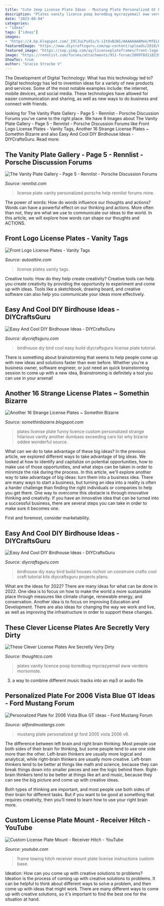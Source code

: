 ```yaml
---
title: "Cute Jeep License Plate Ideas - Mustang Plate Personalized Gt Ford 2005 Vista 2006 V6"
description: "Plates vanity licence poop boredbug mycrazyemail eww verdens morsomste"
date: "2023-08-04"
categories:
- "ideas"
tags: ["ideas"]
images:
- "https://4.bp.blogspot.com/_I9lJuLPsXSs/S-iItOvBJWI/AAAAAAAAMok/MfELHXYYZR0/s400/Another+16+Strange+License+Plates+2.jpg"
featuredImage: "https://www.diycraftsguru.com/wp-content/uploads/2018/09/How-to-build-a-Birdhouse-2.jpg"
featured_image: "https://sep.yimg.com/ay/licenseplateframes/front-logo-license-plates-vanity-tags-14.gif"
image: "https://rennlist.com/forums/attachments/911-forum/200978d1182393574-the-vanity-plate-gallery-img_3316_resize2.jpg"
ShowToc: true
author: "Gracie Stracke V"
---
```



The Development of Digital Technology: What has this technology led to?
Digital technology has led to invention ideas for a variety of new products and services. Some of the most notable examples include: the internet, mobile devices, and social media. These technologies have allowed for easier communication and sharing, as well as new ways to do business and connect with friends.

	

		
looking for The Vanity Plate Gallery - Page 5 - Rennlist - Porsche Discussion Forums you've came to the right place. We have 8 Images about The Vanity Plate Gallery - Page 5 - Rennlist - Porsche Discussion Forums like Front Logo License Plates - Vanity Tags, Another 16 Strange License Plates ~ Somethin Bizarre and also Easy And Cool DIY Birdhouse Ideas - DIYCraftsGuru. Read more:
		
    
## The Vanity Plate Gallery - Page 5 - Rennlist - Porsche Discussion Forums

<img loading=lazy src="https://rennlist.com/forums/attachments/911-forum/200978d1182393574-the-vanity-plate-gallery-img_3316_resize2.jpg" onerror="this.onerror=null;this.src='https://tse4.mm.bing.net/th?id=OIP.Rnb_1j7lxZFU_frhLaPYvwHaFj&amp;pid=15.1';" alt="The Vanity Plate Gallery - Page 5 - Rennlist - Porsche Discussion Forums">

_Source: rennlist.com_

>license plate vanity personalized porsche help rennlist forums mine. 

	

The power of words: How do words influence our thoughts and actions?
Words can have a powerful effect on our thinking and actions. More often than not, they are what we use to communicate our ideas to the world. In this article, we will explore how words can shape our thoughts and ACTIONS.

    
## Front Logo License Plates - Vanity Tags

<img loading=lazy src="https://sep.yimg.com/ay/licenseplateframes/front-logo-license-plates-vanity-tags-14.gif" onerror="this.onerror=null;this.src='https://tse2.mm.bing.net/th?id=OIP.1xet6tvurp67jqD52Q_FfgHaHQ&amp;pid=15.1';" alt="Front Logo License Plates - Vanity Tags">

_Source: autoattire.com_

>license plates vanity tags. 

	

Creative tools: How do they help create creativity?
Creative tools can help you create creativity by providing the opportunity to experiment and come up with ideas. Tools like a sketchbook, drawing board, and creative software can also help you communicate your ideas more effectively.

    
## Easy And Cool DIY Birdhouse Ideas - DIYCraftsGuru

<img loading=lazy src="https://www.diycraftsguru.com/wp-content/uploads/2018/09/How-to-build-a-Birdhouse-4.jpg" onerror="this.onerror=null;this.src='https://tse3.mm.bing.net/th?id=OIP.CgY7PyVaj8l8nho0Sxi3xAHaMW&amp;pid=15.1';" alt="Easy And Cool DIY Birdhouse Ideas - DIYCraftsGuru">

_Source: diycraftsguru.com_

>birdhouse diy bird cool easy build diycraftsguru license plate tutorial. 

	

There is something about brainstorming that seems to help people come up with new ideas and solutions faster than ever before. Whether you're a business owner, software engineer, or just need an quick brainstorming session to come up with a new idea, Brainstroming is definitely a tool you can use in your arsenal!

    
## Another 16 Strange License Plates ~ Somethin Bizarre

<img loading=lazy src="https://4.bp.blogspot.com/_I9lJuLPsXSs/S-iItOvBJWI/AAAAAAAAMok/MfELHXYYZR0/s400/Another+16+Strange+License+Plates+2.jpg" onerror="this.onerror=null;this.src='https://tse3.mm.bing.net/th?id=OIP.2y5jKdWYl1vVt6wfzFzpIQHaGS&amp;pid=15.1';" alt="Another 16 Strange License Plates ~ Somethin Bizarre">

_Source: somethinbizarre.blogspot.com_

>plates license plate funny licence custom personalized strange hilarious vanity another dumbass exceeding cars list why bizarre oddee wonderful source. 

	

What can we do to take advantage of these big ideas?
In the previous article, we explored different ways to take advantage of big ideas. We looked at how to identify and capitalize on potential opportunities, how to make use of those opportunities, and what steps can be taken in order to minimize the risk during the process. In this article, we'll explore another way to take advantage of big ideas: turn them into a business idea.
There are many ways to start a business, but turning an idea into a reality is often a harder challenge than finding the right individuals or companies to help you get there. One way to overcome this obstacle is through innovative thinking and creativity. If you have an innovative idea that can be turned into a successful business, there are several steps you can take in order to make sure it becomes one. 

First and foremost, consider marketability.

    
## Easy And Cool DIY Birdhouse Ideas - DIYCraftsGuru

<img loading=lazy src="https://www.diycraftsguru.com/wp-content/uploads/2018/09/How-to-build-a-Birdhouse-2.jpg" onerror="this.onerror=null;this.src='https://tse2.mm.bing.net/th?id=OIP.2AhTnYZNXMbGBeA44euEWQHaKz&amp;pid=15.1';" alt="Easy And Cool DIY Birdhouse Ideas - DIYCraftsGuru">

_Source: diycraftsguru.com_

>birdhouse diy easy bird build houses nichoir un construire crafts cool craft tutorial kits diycraftsguru projects plans. 

	

What are the ideas for 2022?
There are many ideas for what can be done in 2022. One idea is to focus on how to make the world a more sustainable place through measures like climate change, renewable energy, and conservation. Another idea is to focus on improving Education and Development. There are also ideas for changing the way we work and live, as well as improving the infrastructure in order to support these changes.

    
## These Clever License Plates Are Secretly Very Dirty

<img loading=lazy src="https://fthmb.tqn.com/VK_48lAFCpiRHLc2aw0IJenFtFY=/768x0/filters:no_upscale()/Ew-Poop-581754773df78cc2e89f0c4e.jpg" onerror="this.onerror=null;this.src='https://tse1.mm.bing.net/th?id=OIP.ciJp8S6p5FF46NmZUz6XnQHaJ3&amp;pid=15.1';" alt="These Clever License Plates Are Secretly Very Dirty">

_Source: thoughtco.com_

>plates vanity licence poop boredbug mycrazyemail eww verdens morsomste. 

	

3. a way to combine different music tracks into an mp3 or audio file

    
## Personalized Plate For 2006 Vista Blue GT Ideas - Ford Mustang Forum

<img loading=lazy src="http://www.allfordmustangs.com/forums/attachments/2005-2010-mustang-talk/125342d1300858319-personalized-plate-2006-vista-blue-gt-ideas-mustang-rear-view-1.jpg" onerror="this.onerror=null;this.src='https://tse3.mm.bing.net/th?id=OIP.AUhUCqAlMdzzIcIIsswr4gHaGC&amp;pid=15.1';" alt="Personalized Plate for 2006 Vista Blue GT ideas - Ford Mustang Forum">

_Source: allfordmustangs.com_

>mustang plate personalized gt ford 2005 vista 2006 v6. 

	

The difference between left brain and right brain thinking:
Most people use both sides of their brain for thinking, but some people tend to use one side more than the other. Left-brain thinkers are usually more logical and analytical, while right-brain thinkers are usually more creative.
Left-brain thinkers tend to be better at things like math and science, because they can break things down into smaller pieces and see the logic behind them. Right-brain thinkers tend to be better at things like art and music, because they can see the big picture and come up with creative ideas.

Both types of thinking are important, and most people use both sides of their brain for different tasks. But if you want to be good at something that requires creativity, then you’ll need to learn how to use your right brain more.

    
## Custom License Plate Mount - Receiver Hitch - YouTube

<img loading=lazy src="https://i.ytimg.com/vi/lZGrjnYB2fo/maxresdefault.jpg" onerror="this.onerror=null;this.src='https://tse2.mm.bing.net/th?id=OIP.rkT2zFLB7M-kr8xKETcU9wHaEK&amp;pid=15.1';" alt="Custom License Plate Mount - Receiver Hitch - YouTube">

_Source: youtube.com_

>frame towing hitch receiver mount plate license instructions custom base. 

	

Ideation: How can you come up with creative solutions to problems?
Ideation is the process of coming up with creative solutions to problems. It can be helpful to think about different ways to solve a problem, and then come up with ideas that might work. There are many different ways to come up with creative solutions, so it's important to find the best one for the situation at hand.

